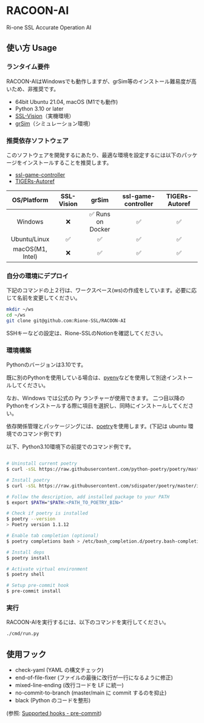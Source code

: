 # RACOON-AI

Ri-one SSL Accurate Operation AI

## 使い方 Usage

### ランタイム要件

RACOON-AIはWindowsでも動作しますが、grSim等のインストール難易度が高いため、非推奨です。

* 64bit Ubuntu 21.04, macOS (M1でも動作)
* Python 3.10 or later
* [SSL-Vision](https://github.com/RoboCup-SSL/ssl-vision)（実機環境）
* [grSim](https://github.com/RoboCup-SSL/grSim)（シミュレーション環境）

### 推奨依存ソフトウェア

このソフトウェアを開発するにあたり、最適な環境を設定するには以下のパッケージをインストールすることを推奨します。

* [ssl-game-controller](https://github.com/RoboCup-SSL/ssl-game-controller)
* [TIGERs-Autoref](https://github.com/TIGERs-Mannheim/AutoReferee)

|   OS/Platform    |     SSL-Vision     |               grSim               | ssl-game-controller |   TIGERs-Autoref   |
| :--------------: | :----------------: |:---------------------------------:| :-----------------: | :----------------: |
|     Windows      |        :x:         | :white_check_mark: Runs on Docker | :white_check_mark:  | :white_check_mark: |
|   Ubuntu/Linux   | :white_check_mark: |        :white_check_mark:         | :white_check_mark:  | :white_check_mark: |
| macOS(M1, Intel) |        :x:         |        :white_check_mark:         | :white_check_mark:  | :white_check_mark: |

### 自分の環境にデプロイ

下記のコマンドの上２行は、ワークスペース(ws)の作成をしています。必要に応じて名前を変更してください。

```bash
mkdir ~/ws
cd ~/ws
git clone git@github.com:Rione-SSL/RACOON-AI
```

SSHキーなどの設定は、Rione-SSLのNotionを確認してください。  

### 環境構築

Pythonのバージョンは3.10です。

既に別のPythonを使用している場合は、[pyenv](https://github.com/pyenv/pyenv)などを使用して別途インストールしてください。  

なお、Windows では公式の Py ランチャーが使用できます。
二つ目以降のPythonをインストールする際に項目を選択し、同時にインストールしてください。  

依存関係管理とパッケージングには、[poetry](https://python-poetry.org)を使用します。(下記は ubuntu 環境でのコマンド例です)  

以下、Python3.10環境下の前提でのコマンド例です。
```sh

# Uninstall current poetry
$ curl -sSL https://raw.githubusercontent.com/python-poetry/poetry/master/get-poetry.py | python - --uninstall

# Install poetry
$ curl -sSL https://raw.githubusercontent.com/sdispater/poetry/master/install-poetry.py | python3

# Follow the description, add installed package to your PATH
$ export $PATH="$PATH:<PATH_TO_POETRY_BIN>"

# Check if poetry is installed
$ poetry --version
> Poetry version 1.1.12

# Enable tab completion (optional)
$ poetry completions bash > /etc/bash_completion.d/poetry.bash-completion

# Install deps
$ poetry install

# Activate virtual environment
$ poetry shell

# Setup pre-commit hook
$ pre-commit install
```

### 実行

RACOON-AIを実行するには、以下のコマンドを実行してください。

```bash
./cmd/run.py
```

## 使用フック
- check-yaml (YAML の構文チェック)
- end-of-file-fixer (ファイルの最後に改行が一行になるように修正)
- mixed-line-ending (改行コードを LF に統一)
- no-commit-to-branch (master/main に commit するのを抑止)
- black (Python のコードを整形)

(参照: [Supported hooks - pre-commit](https://pre-commit.com/hooks.html))
